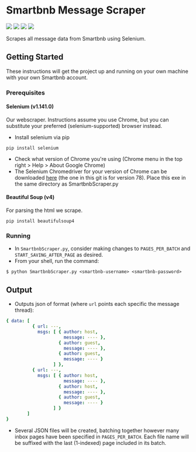 # Smartbnb Message Scraper
<img src="https://img.shields.io/badge/python-3.7-blue" /> <img src="https://img.shields.io/badge/selenium-1.141.0-blue" /> <img src="https://img.shields.io/badge/maintained%3F-no-red" /> <img src="https://img.shields.io/github/issues/OliviaLynn/Smartbnb-Message-Scraper" /> 

 Scrapes all message data from Smartbnb using Selenium.

## Getting Started

These instructions will get the project up and running on your own machine with your own Smartbnb account.

### Prerequisites

#### Selenium (v1.141.0)
Our webscraper. Instructions assume you use Chrome, but you can substitute your preferred (selenium-supported) browser instead.
- Install selenium via pip
```shell
pip install selenium
```
- Check what version of Chrome you're using (Chrome menu in the top right > Help > About Google Chrome)
- The Selenium Chromedriver for your version of Chrome can be downloaded [here](https://chromedriver.chromium.org/downloads) (the one in this git is for version 78). Place this exe in the same directory as SmartbnbScraper.py

#### Beautiful Soup (v4)
For parsing the html we scrape.
```shell
pip install beautifulsoup4
```

### Running
- In `SmartbnbScraper.py`, consider making changes to `PAGES_PER_BATCH` and `START_SAVING_AFTER_PAGE` as desired.
- From your shell, run the command:
```shell
$ python SmartbnbScraper.py <smartbnb-username> <smartbnb-password>
```

## Output
- Outputs json of format (where `url` points each specific the message thread):
```yaml
{ data: [
          { url: ---,
            msgs: [ { author: host,
                      message: ---- },
                    { author: guest,
                      message: ---- },
                    { author: guest,
                      message: ---- }
                  ] },
          { url: ---,
            msgs: [ { author: host,
                      message: ---- },
                    { author: host,
                      message: ---- },
                    { author: guest,
                      message: ---- }
                  ] }
        ]
}
```
- Several JSON files will be created, batching together however many inbox pages have been specified in `PAGES_PER_BATCH`. Each file name will be suffixed with the last (1-indexed) page included in its batch.
